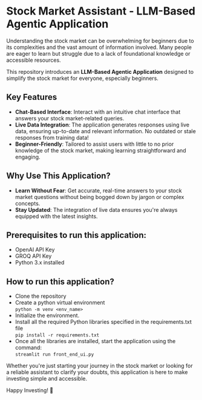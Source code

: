 # Stock Market Assistant - LLM-Based Agentic Application

Understanding the stock market can be overwhelming for beginners due to its complexities and the vast amount of information involved. Many people are eager to learn but struggle due to a lack of foundational knowledge or accessible resources.

This repository introduces an **LLM-Based Agentic Application** designed to simplify the stock market for everyone, especially beginners.

## Key Features

- **Chat-Based Interface**: Interact with an intuitive chat interface that answers your stock market-related queries.
- **Live Data Integration**: The application generates responses using live data, ensuring up-to-date and relevant information. No outdated or stale responses from training data!
- **Beginner-Friendly**: Tailored to assist users with little to no prior knowledge of the stock market, making learning straightforward and engaging.

## Why Use This Application?

- **Learn Without Fear**: Get accurate, real-time answers to your stock market questions without being bogged down by jargon or complex concepts.
- **Stay Updated**: The integration of live data ensures you're always equipped with the latest insights.

## Prerequisites to run this application:
- OpenAI API Key
- GROQ API Key
- Python 3.x installed

## How to run this application?
- Clone the repository
- Create a python virtual environment <br>
  `python -m venv <env_name>`
- Initialize the environment.
- Install all the required Python libraries specified in the requirements.txt file <br>
  `pip install -r requirements.txt`
- Once all the libraries are installed, start the application using the command: <br>
  `streamlit run front_end_ui.py`

Whether you're just starting your journey in the stock market or looking for a reliable assistant to clarify your doubts, this application is here to make investing simple and accessible.

Happy Investing! 🚀

